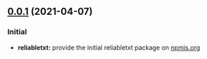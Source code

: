 ## [0.0.1](https://github.com/GELight/reliabletxt) (2021-04-07)

### Initial 

* **reliabletxt:** provide the initial reliabletxt package on [npmjs.org](https://www.npmjs.com/package/@gelight/reliabletxt)

